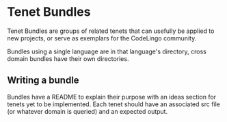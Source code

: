 # Tenet Bundles

Tenet Bundles are groups of related tenets that can usefully be applied to new projects, or serve as exemplars for the CodeLingo community.

Bundles using a single language are in that language's directory, cross domain bundles have their own directories.

## Writing a bundle

Bundles have a README to explain their purpose with an ideas section for tenets yet to be implemented. Each tenet should have an associated src file (or whatever domain is queried) and an expected output.
<!-- TODO: build simple  `lingo test-tenet <dir>` command -->